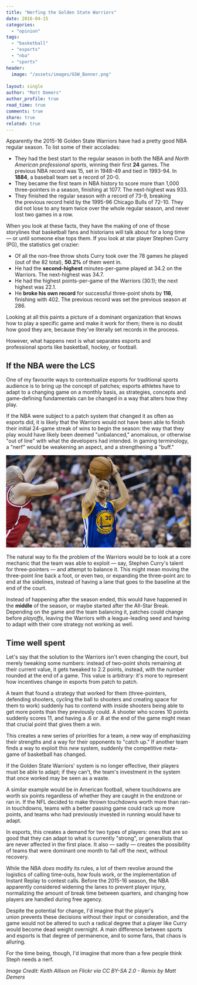 ```yaml
---
title: "Nerfing the Golden State Warriors"
date: 2016-04-15
categories: 
  - "opinion"
tags: 
  - "basketball"
  - "esports"
  - "nba"
  - "sports"
header:
  image: "/assets/images/GSW_Banner.png"

layout: single
author: "Matt Demers"
author_profile: true
read_time: true
comments: true
share: true
related: true
---
```


Apparently the 2015-16 Golden State Warriors have had a pretty good NBA regular season. To list some of their accolades:

- They had the best start to the regular season in both the NBA and _North American professional sports_, winning their first **24** games. The previous NBA record was 15, set in 1948-49 and tied in 1993-94. In **1884**, a baseball team set a record of 20-0.
- They became the first team in NBA history to score more than 1,000 three-pointers in a season, finishing at 1077. The next-highest was 933.
- They finished the regular season with a record of 73-9, breaking the previous record held by the 1995-96 Chicago Bulls of 72-10. They did not lose to any team twice over the whole regular season, and never lost two games in a row.

When you look at these facts, they have the making of one of those storylines that basketball fans and historians will talk about for a long time — or until someone else tops them. If you look at star player Stephen Curry (PG), the statistics get crazier:

- Of all the non-free throw shots Curry took over the 78 games he played (out of the 82 total), **50.2%** of them went in.
- He had the **second-highest** minutes-per-game played at 34.2 on the Warriors. The next-highest was 34.7.
- He had the highest points-per-game of the Warriors (30.1); the next highest was 22.1.
- He **broke his own record** for successful three-point shots by **116**, finishing with 402. The previous record was set the previous season at 286.

Looking at all this paints a picture of a dominant organization that knows how to play a specific game and make it work for them; there is no doubt how good they are, because they've literally set records in the process.

However, what happens next is what separates esports and professional sports like basketball, hockey, or football.

## If the NBA were the LCS

One of my favourite ways to contextualize esports for traditional sports audience is to bring up the concept of patches; esports athletes have to adapt to a changing game on a monthly basis, as strategies, concepts and game-defining fundamentals can be changed in a way that alters how they play.

If the NBA were subject to a patch system that changed it as often as esports did, it is likely that the Warriors would not have been able to finish their initial 24-game streak of wins to begin the season: the way that they play would have likely been deemed "unbalanced," anomalous, or otherwise "out of line" with what the developers had intended. In gaming terminology, a "nerf" would be weakening an aspect, and a strengthening a "buff."

![](/assets/images/steph_curry.png)

The natural way to fix the problem of the Warriors would be to look at a core mechanic that the team was able to exploit — say, Stephen Curry's talent for three-pointers — and attempt to balance it. This might mean moving the three-point line back a foot, or even two, or expanding the three-point arc to end at the sidelines, instead of having a lane that goes to the baseline at the end of the court.

Instead of happening after the season ended, this would have happened in the **middle** of the season, or maybe started after the All-Star Break. Depending on the game and the team balancing it, patches could change before _playoffs_, leaving the Warriors with a league-leading seed and having to adapt with their core strategy not working as well.

## Time well spent

Let's say that the solution to the Warriors isn't even changing the court, but merely tweaking some numbers: instead of two-point shots remaining at their current value, it gets tweaked to 2.2 points, instead, with the number rounded at the end of a game. This value is arbitrary: it's more to represent how incentives change in esports from patch to patch.

A team that found a strategy that worked for them (three-pointers, defending shooters, cycling the ball to shooters and creating space for them to work) suddenly has to contend with inside shooters being able to get more points than they previously could. A shooter who scores 10 points suddenly scores 11, and having a .6 or .8 at the end of the game might mean that crucial point that gives them a win.

This creates a new series of priorities for a team, a new way of emphasizing their strengths and a way for their opponents to "catch up." If another team finds a way to exploit this _new_ system, suddenly the competitive meta-game of basketball has changed.

If the Golden State Warriors' system is no longer effective, their players must be able to adapt; if they can't, the team's investment in the system that once worked may be seen as a waste.

A similar example would be in American football, where touchdowns are worth six points regardless of whether they are caught in the endzone or ran in. If the NFL decided to make thrown touchdowns worth more than ran-in touchdowns, teams with a better passing game could rack up more points, and teams who had previously invested in running would have to adapt.

In esports, this creates a demand for two types of players: ones that are so good that they can adapt to what is currently "strong", or generalists that are never affected in the first place. It also — sadly — creates the possibility of teams that were dominant one month to fall off the next, without recovery.

While the NBA _does_ modify its rules, a lot of them revolve around the logistics of calling time-outs, how fouls work, or the implementation of Instant Replay to contest calls. Before the 2015-16 season, the NBA apparently considered widening the lanes to prevent player injury, normalizing the amount of break time between quarters, and changing how players are handled during free agency.

Despite the potential for change, I'd imagine that the player's union prevents these decisions without their input or consideration, and the game would not be altered to such a radical degree that a player like Curry would become dead weight overnight. A main difference between sports and esports is that degree of permanence, and to some fans, that chaos is alluring.

For the time being, though, I'd imagine that more than a few people think Steph needs a nerf.

_Image Credit: Keith Allison on Flickr via CC BY-SA 2.0 - Remix by Matt Demers_
